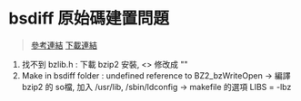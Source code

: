 # bsdiff 原始碼建置問題 

>[參考連結](https://www.twblogs.net/a/5b7c698b2b71770a43dadce9/?lang=zh-cn)
>[下載連結](https://github.com/mendsley/bsdiff)

1. 找不到 bzlib.h : 下載 bzip2 安裝, <> 修改成 ""
2. Make in bsdiff folder : undefined reference to BZ2_bzWriteOpen 
    -> 編譯 bzip2 的 so檔, 加入 /usr/lib, /sbin/ldconfig
    -> makefile 的選項 LIBS = -lbz

